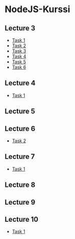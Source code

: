 NodeJS-Kurssi
=============

Lecture 3
---------
- [Task 1](https://github.com/Markoham/NodeJS-Kurssi/tree/Lecture-3-Task-1)
- [Task 2](https://github.com/Markoham/NodeJS-Kurssi/tree/Lecture-3-Task-2)
- [Task 3](https://github.com/Markoham/NodeJS-Kurssi/tree/Lecture-3-Task-3)
- [Task 4](https://github.com/Markoham/NodeJS-Kurssi/tree/Lecture-3-Task-4)
- [Task 5](https://github.com/Markoham/NodeJS-Kurssi/tree/Lecture-3-Task-5)
- [Task 6](https://github.com/Markoham/NodeJS-Kurssi/tree/Lecture-3-Task-6)

Lecture 4
---------
- [Task 1](https://github.com/Markoham/hello-node-js/tree/Lecture-4-Task-1)

Lecture 5
---------

Lecture 6
---------
- [Task 2](https://github.com/Markoham/hello-node-js/tree/Lecture-6-Task-2)

Lecture 7
---------
- [Task 1](https://github.com/Markoham/hello-node-js/tree/Lecture-7-Task-1)

Lecture 8
---------

Lecture 9
---------

Lecture 10
---------
- [Task 1](https://github.com/Markoham/hello-node-js/tree/Lecture-10-Task-1)